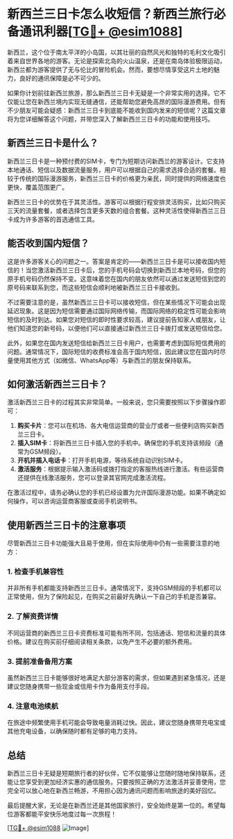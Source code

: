 # 新西兰三日卡怎么收短信？新西兰旅行必备通讯利器[[TG💪+ @esim1088](https://t.me/s/esim1088)]

新西兰，这个位于南太平洋的小岛国，以其壮丽的自然风光和独特的毛利文化吸引着来自世界各地的游客。无论是探索北岛的火山温泉，还是在南岛体验极限运动，新西兰都为游客提供了无与伦比的冒险机会。然而，要想尽情享受这片土地的魅力，良好的通讯保障是必不可少的。

如果你计划前往新西兰旅游，那么新西兰三日卡无疑是一个非常实用的选择。它不仅能让您在新西兰境内实现无缝通信，还能帮助您避免高昂的国际漫游费用。但有不少朋友可能会疑惑：新西兰三日卡到底能不能收到国内发来的短信呢？这篇文章将为您详细解答这个问题，并带您深入了解新西兰三日卡的功能和使用技巧。

## 新西兰三日卡是什么？

新西兰三日卡是一种预付费的SIM卡，专门为短期访问新西兰的游客设计。它支持本地通话、短信以及数据流量服务，用户可以根据自己的需求选择合适的套餐。相较于传统的国际漫游服务，新西兰三日卡的价格更为亲民，同时提供的网络速度也更快，覆盖范围更广。

新西兰三日卡的优势在于其灵活性。游客可以根据行程安排灵活购买，比如只购买三天的流量套餐，或者选择包含更多天数的组合套餐。这种灵活性使得新西兰三日卡成为许多游客的首选通信工具。

## 能否收到国内短信？

这是许多游客关心的问题之一。答案是肯定的——新西兰三日卡是可以接收国内短信的！当您激活新西兰三日卡后，您的手机号码会切换到新西兰本地号码，但您的原手机号码仍然保持不变。这意味着您在国内的朋友依然可以通过发送短信到您的原号码来联系到您，而这些短信会顺利地被新西兰三日卡接收到。

不过需要注意的是，虽然新西兰三日卡可以接收短信，但在某些情况下可能会出现延迟现象。这是因为短信需要通过国际网络传输，而国际网络的稳定性可能会影响短信的及时到达。如果您对短信的即时性要求较高，建议提前告知家人或朋友，让他们知道您的新号码，以便他们可以直接通过新西兰三日卡拨打或发送短信给您。

此外，如果您在国内发送短信给新西兰三日卡用户，也需要考虑到国际短信费用的问题。通常情况下，国际短信的收费标准会高于国内短信，因此建议您在国内时尽量使用其他方式（如微信、WhatsApp等）与新西兰的朋友保持联系。

## 如何激活新西兰三日卡？

激活新西兰三日卡的过程其实非常简单。一般来说，您只需要按照以下步骤操作即可：

1. **购买卡片**：您可以在机场、各大电信运营商的营业厅或者一些便利店购买新西兰三日卡。
2. **插入SIM卡**：将新西兰三日卡插入您的手机中。确保您的手机支持该频段（通常为GSM频段）。
3. **开机并插入电话卡**：打开手机电源，等待系统自动识别SIM卡。
4. **激活服务**：根据提示输入激活码或拨打指定的客服热线进行激活。有些运营商还提供在线激活服务，您可以登录其官网完成激活流程。

在激活过程中，请务必确认您的手机已经设置为允许国际漫游功能。如果不确定如何操作，可以咨询运营商客服或查阅手机说明书。

## 使用新西兰三日卡的注意事项

尽管新西兰三日卡功能强大且易于使用，但在实际使用中仍有一些需要注意的地方：

### 1. **检查手机兼容性**
并非所有手机都能支持新西兰三日卡。通常情况下，支持GSM频段的手机都可以正常使用，但为了保险起见，在购买之前最好先确认一下自己的手机是否兼容。

### 2. **了解资费详情**
不同运营商的新西兰三日卡资费标准可能有所不同，包括通话、短信和流量的具体价格。建议在购买前仔细阅读相关条款，以免产生不必要的额外费用。

### 3. **提前准备备用方案**
虽然新西兰三日卡能够很好地满足大部分游客的需求，但如果遇到紧急情况，还是建议您随身携带一些现金或信用卡作为备用支付手段。

### 4. **注意电池续航**
在旅途中频繁使用手机可能会导致电量消耗过快。因此，建议您随身携带充电宝或其他充电设备，以确保随时都有足够的电力支持。

## 总结

新西兰三日卡无疑是短期旅行者的好伙伴，它不仅能够让您随时随地保持联系，还能让您享受到更加经济实惠的通信服务。只要按照正确的方法激活并妥善使用，您完全可以放心地在新西兰畅游，不用担心因为通讯问题而影响旅途的美好回忆。

最后提醒大家，无论是在新西兰还是其他国家旅行，安全始终是第一位的。希望每位游客都能平安快乐地度过每一次旅程！

[[TG💪+ @esim1088](https://t.me/s/esim1088) ![Image](https://i.postimg.cc/4NQfJmqS/Snipaste-2025-05-13-00-14-12.png)]